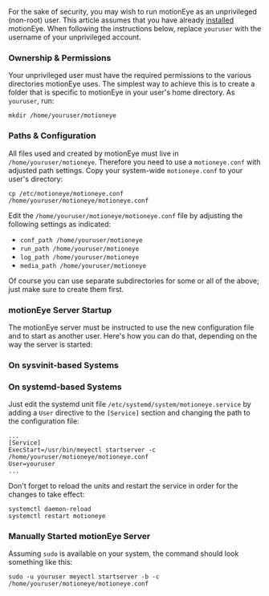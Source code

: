 For the sake of security, you may wish to run motionEye as an unprivileged (non-root) user. This article assumes that you have already [installed](https://github.com/ccrisan/motioneye/wiki/Installation) motionEye. When following the instructions below, replace `youruser` with the username of your unprivileged account.

### Ownership & Permissions

Your unprivileged user must have the required permissions to the various directories motionEye uses. The simplest way to achieve this is to create a folder that is specific to motionEye in your user's home directory. As `youruser`, run:

    mkdir /home/youruser/motioneye

### Paths & Configuration

All files used and created by motionEye must live in `/home/youruser/motioneye`. Therefore you need to use a `motioneye.conf` with adjusted path settings. Copy your system-wide `motioneye.conf` to your user's directory:

    cp /etc/motioneye/motioneye.conf /home/youruser/motioneye/motioneye.conf

Edit the `/home/youruser/motioneye/motioneye.conf` file by adjusting the following settings as indicated:

 * `conf_path /home/youruser/motioneye`
 * `run_path /home/youruser/motioneye`
 * `log_path /home/youruser/motioneye`
 * `media_path /home/youruser/motioneye`

Of course you can use separate subdirectories for some or all of the above; just make sure to create them first.

### motionEye Server Startup

The motionEye server must be instructed to use the new configuration file and to start as another user. Here's how you can do that, depending on the way the server is started:

### On sysvinit-based Systems

### On systemd-based Systems

Just edit the systemd unit file `/etc/systemd/system/motioneye.service` by adding a `User` directive to the `[Service]` section and changing the path to the configuration file:

    ...
    [Service]
    ExecStart=/usr/bin/meyectl startserver -c /home/youruser/motioneye/motioneye.conf
    User=youruser
    ...

Don't forget to reload the units and restart the service in order for the changes to take effect:

    systemctl daemon-reload
    systemctl restart motioneye

### Manually Started motionEye Server

Assuming `sudo` is available on your system, the command should look something like this:

    sudo -u youruser meyectl startserver -b -c /home/youruser/motioneye/motioneye.conf

